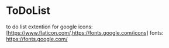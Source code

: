 # ToDoList
 to do list extention for google 
icons: [https://www.flaticon.com/,https://fonts.google.com/icons]
fonts: https://fonts.google.com/
